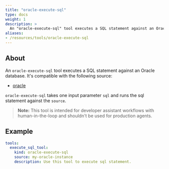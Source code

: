 ```yaml
---
title: "oracle-execute-sql"
type: docs
weight: 1
description: > 
  An "oracle-execute-sql" tool executes a SQL statement against an Oracle database.
aliases:
- /resources/tools/oracle-execute-sql
---
```


## About

An `oracle-execute-sql` tool executes a SQL statement against an Oracle
database. It's compatible with the following source:

- [oracle](../../sources/oracle.md)

`oracle-execute-sql` takes one input parameter `sql` and runs the sql
statement against the `source`.

> **Note:** This tool is intended for developer assistant workflows with
> human-in-the-loop and shouldn't be used for production agents.

## Example

```yaml
tools:
  execute_sql_tool:
    kind: oracle-execute-sql
    source: my-oracle-instance
    description: Use this tool to execute sql statement.
